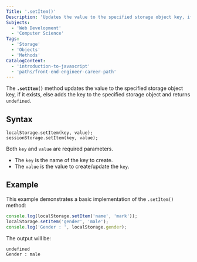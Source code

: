 ```yaml
---
Title: '.setItem()'
Description: 'Updates the value to the specified storage object key, if it exists, else adds the key to the object.'
Subjects:
  - 'Web Development'
  - 'Computer Science'
Tags:
  - 'Storage'
  - 'Objects'
  - 'Methods'
CatalogContent:
  - 'introduction-to-javascript'
  - 'paths/front-end-engineer-career-path'
---
```


The **`.setItem()`** method updates the value to the specified storage object key, if it exists, else adds the key to the specified storage object and returns `undefined`.

## Syntax

```pseudo
localStorage.setItem(key, value);
sessionStorage.setItem(key, value);
```

Both `key` and `value` are required parameters.

- The `key` is the name of the key to create.
- The `value` is the value to create/update the `key`.

## Example

This example demonstrates a basic implementation of the `.setItem()` method:

```js
console.log(localStorage.setItem('name', 'mark'));
localStorage.setItem('gender', 'male');
console.log('Gender : ', localStorage.gender);
```

The output will be:

```shell
undefined
Gender : male
```

